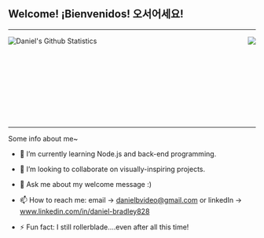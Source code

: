 ## Welcome! ¡Bienvenidos! 오서어세요!

____________________________ 

<a href="https://github.com/WebDeverDan/WebDeverDan">
  <img align="right" src="https://github-readme-stats.vercel.app/api/top-langs/?username=WebDeverDan&show=java,html,css,tex&title_color=ffffff&text_color=c9cacc&icon_color=2bbc8a&bg_color=0D1116&border_color=57A6FF&langs_count=3" />
</a>

<a href="https://github.com/WebDeverDan">
  <img align="left" src="https://github-readme-stats.vercel.app/api?username=WebDeverDan&line_height=27&count_private=false&title_color=ffffff&text_color=c9cacc&icon_color=57A6FF&bg_color=0D1116&border_color=57A6FF" alt="Daniel's Github Statistics"/>
</a>


<br>
<br>
<br>
<br>
<br>
<br>
<br>
<br>
<br>
<br>

____________________________ 

Some info about me~ 

- 🌱 I’m currently learning Node.js and back-end programming.
- 👯 I’m looking to collaborate on visually-inspiring projects. 
- 💬 Ask me about my welcome message :) 
- 📫 How to reach me: email -> danielbvideo@gmail.com or linkedIn -> www.linkedin.com/in/daniel-bradley828

- ⚡ Fun fact: I still rollerblade....even after all this time! 

